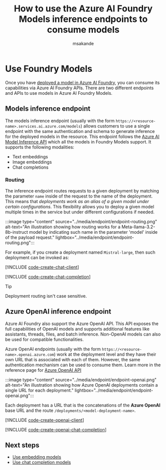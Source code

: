 ﻿---
title: How to use the Azure AI Foundry Models inference endpoints to consume models
titleSuffix: Azure AI Foundry
description: Learn how to use the Azure AI Foundry Models inference endpoint to consume models
manager: scottpolly
author: msakande
reviewer: santiagxf
ms.service: azure-ai-model-inference
ms.topic: how-to
ms.date: 05/19/2025
ms.author: mopeakande
ms.reviewer: fasantia
---

# Use Foundry Models

Once you have [deployed a model in Azure AI Foundry](../../model-inference/how-to/create-model-deployments.md), you can consume its capabilities via Azure AI Foundry APIs. There are two different endpoints and APIs to use models in Azure AI Foundry Models.

## Models inference endpoint

The models inference endpoint (usually with the form `https://<resource-name>.services.ai.azure.com/models`) allows customers to use a single endpoint with the same authentication and schema to generate inference for the deployed models in the resource. This endpoint follows the [Azure AI Model Inference API](../../model-inference/reference/reference-model-inference-api.md) which all the models in Foundry Models support. It supports the following modalities:

* Text embeddings
* Image embeddings
* Chat completions

### Routing

The inference endpoint routes requests to a given deployment by matching the parameter `name` inside of the request to the name of the deployment. This means that *deployments work as an alias of a given model under certain configurations*. This flexibility allows you to deploy a given model multiple times in the service but under different configurations if needed.

:::image type="content" source="../media/endpoint/endpoint-routing.png" alt-text="An illustration showing how routing works for a Meta-llama-3.2-8b-instruct model by indicating such name in the parameter 'model' inside of the payload request." lightbox="../media/endpoint/endpoint-routing.png":::

For example, if you create a deployment named `Mistral-large`, then such deployment can be invoked as:

[!INCLUDE [code-create-chat-client](../../foundry-models/includes/code-create-chat-client.md)]

[!INCLUDE [code-create-chat-completion](../../foundry-models/includes/code-create-chat-completion.md)]

> [!TIP]
> Deployment routing isn't case sensitive.


## Azure OpenAI inference endpoint

Azure AI Foundry also support the Azure OpenAI API. This API exposes the full capabilities of OpenAI models and supports additional features like assistants, threads, files, and batch inference. Non-OpenAI models can also be used for compatible functionalities.

Azure OpenAI endpoints (usually with the form `https://<resource-name>.openai.azure.com`) work at the deployment level and they have their own URL that is associated with each of them. However, the same authentication mechanism can be used to consume them. Learn more in the reference page for [Azure OpenAI API](../../openai/reference.md)

:::image type="content" source="../media/endpoint/endpoint-openai.png" alt-text="An illustration showing how Azure OpenAI deployments contain a single URL for each deployment." lightbox="../media/endpoint/endpoint-openai.png":::

Each deployment has a URL that is the concatenations of the **Azure OpenAI** base URL and the route `/deployments/<model-deployment-name>`.

[!INCLUDE [code-create-openai-client](../../foundry-models/includes/code-create-openai-client.md)]

[!INCLUDE [code-create-openai-chat-completion](../../foundry-models/includes/code-create-openai-chat-completion.md)]


## Next steps

* [Use embedding models](../../model-inference/how-to/use-embeddings.md)
* [Use chat completion models](../../model-inference/how-to/use-chat-completions.md)
